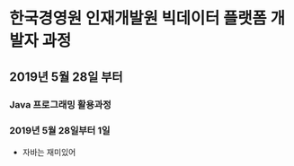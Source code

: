 # 한국경영원 인재개발원 빅데이터 플랫폼 개발자 과정

## 2019년 5월 28일 부터


### Java 프로그래밍 활용과정
### 2019년 5월 28일부터 1일

* 자바는 재미있어

